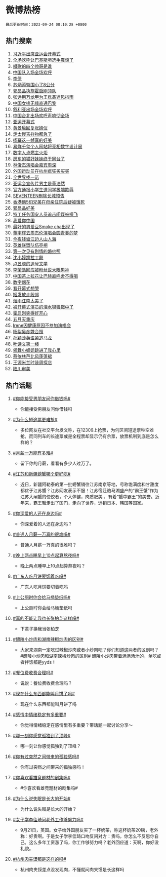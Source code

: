 # 微博热榜

`最后更新时间：2023-09-24 00:10:28 +0800`

## 热门搜索

1. [习近平出席亚运会开幕式](https://m.weibo.cn/search?containerid=100103type%3D1%26t%3D10%26q%3D%23%E4%B9%A0%E8%BF%91%E5%B9%B3%E5%87%BA%E5%B8%AD%E4%BA%9A%E8%BF%90%E4%BC%9A%E5%BC%80%E5%B9%95%E5%BC%8F%23&stream_entry_id=51&isnewpage=1&extparam=seat%3D1%26q%3D%2523%25E4%25B9%25A0%25E8%25BF%2591%25E5%25B9%25B3%25E5%2587%25BA%25E5%25B8%25AD%25E4%25BA%259A%25E8%25BF%2590%25E4%25BC%259A%25E5%25BC%2580%25E5%25B9%2595%25E5%25BC%258F%2523%26cate%3D10103%26pos%3D0%26stream_entry_id%3D51%26dgr%3D0%26c_type%3D51%26filter_type%3Drealtimehot%26display_time%3D1695485427%26pre_seqid%3D169548542742401209665)
1. [全场欢呼让巴基斯坦选手震惊了](https://m.weibo.cn/search?containerid=100103type%3D1%26t%3D10%26q%3D%23%E5%85%A8%E5%9C%BA%E6%AC%A2%E5%91%BC%E8%AE%A9%E5%B7%B4%E5%9F%BA%E6%96%AF%E5%9D%A6%E9%80%89%E6%89%8B%E9%9C%87%E6%83%8A%E4%BA%86%23&stream_entry_id=31&isnewpage=1&extparam=seat%3D1%26q%3D%2523%25E5%2585%25A8%25E5%259C%25BA%25E6%25AC%25A2%25E5%2591%25BC%25E8%25AE%25A9%25E5%25B7%25B4%25E5%259F%25BA%25E6%2596%25AF%25E5%259D%25A6%25E9%2580%2589%25E6%2589%258B%25E9%259C%2587%25E6%2583%258A%25E4%25BA%2586%2523%26dgr%3D0%26flag%3D16%26band_rank%3D1%26c_type%3D31%26filter_type%3Drealtimehot%26cate%3D5001%26realpos%3D1%26pos%3D0%26stream_entry_id%3D31%26lcate%3D5001%26display_time%3D1695485427%26pre_seqid%3D169548542742401209665)
1. [唱歌的四个帅哥是谁](https://m.weibo.cn/search?containerid=100103type%3D1%26t%3D10%26q%3D%23%E5%94%B1%E6%AD%8C%E7%9A%84%E5%9B%9B%E4%B8%AA%E5%B8%85%E5%93%A5%E6%98%AF%E8%B0%81%23&stream_entry_id=31&isnewpage=1&extparam=seat%3D1%26q%3D%2523%25E5%2594%25B1%25E6%25AD%258C%25E7%259A%2584%25E5%259B%259B%25E4%25B8%25AA%25E5%25B8%2585%25E5%2593%25A5%25E6%2598%25AF%25E8%25B0%2581%2523%26dgr%3D0%26flag%3D2%26band_rank%3D2%26c_type%3D31%26filter_type%3Drealtimehot%26cate%3D5001%26realpos%3D2%26pos%3D1%26stream_entry_id%3D31%26lcate%3D5001%26display_time%3D1695485427%26pre_seqid%3D169548542742401209665)
1. [中国队入场全场欢呼](https://m.weibo.cn/search?containerid=100103type%3D1%26t%3D10%26q%3D%23%E4%B8%AD%E5%9B%BD%E9%98%9F%E5%85%A5%E5%9C%BA%E5%85%A8%E5%9C%BA%E6%AC%A2%E5%91%BC%23&stream_entry_id=31&isnewpage=1&extparam=seat%3D1%26q%3D%2523%25E4%25B8%25AD%25E5%259B%25BD%25E9%2598%259F%25E5%2585%25A5%25E5%259C%25BA%25E5%2585%25A8%25E5%259C%25BA%25E6%25AC%25A2%25E5%2591%25BC%2523%26dgr%3D0%26flag%3D0%26band_rank%3D3%26c_type%3D31%26filter_type%3Drealtimehot%26cate%3D5001%26realpos%3D3%26pos%3D2%26stream_entry_id%3D31%26lcate%3D5001%26display_time%3D1695485427%26pre_seqid%3D169548542742401209665)
1. [李倩](https://m.weibo.cn/search?containerid=100103type%3D1%26t%3D10%26q%3D%E6%9D%8E%E5%80%A9&stream_entry_id=31&isnewpage=1&extparam=seat%3D1%26q%3D%25E6%259D%258E%25E5%2580%25A9%26dgr%3D0%26flag%3D2%26band_rank%3D4%26c_type%3D31%26filter_type%3Drealtimehot%26cate%3D5001%26realpos%3D4%26pos%3D3%26stream_entry_id%3D31%26lcate%3D5001%26display_time%3D1695485427%26pre_seqid%3D169548542742401209665)
1. [苏炳添臀围小了8公分](https://m.weibo.cn/search?containerid=100103type%3D1%26t%3D10%26q%3D%23%E8%8B%8F%E7%82%B3%E6%B7%BB%E8%87%80%E5%9B%B4%E5%B0%8F%E4%BA%868%E5%85%AC%E5%88%86%23&stream_entry_id=31&isnewpage=1&extparam=seat%3D1%26q%3D%2523%25E8%258B%258F%25E7%2582%25B3%25E6%25B7%25BB%25E8%2587%2580%25E5%259B%25B4%25E5%25B0%258F%25E4%25BA%25868%25E5%2585%25AC%25E5%2588%2586%2523%26dgr%3D0%26flag%3D1%26band_rank%3D5%26c_type%3D31%26filter_type%3Drealtimehot%26cate%3D5001%26realpos%3D5%26pos%3D4%26stream_entry_id%3D31%26lcate%3D5001%26display_time%3D1695485427%26pre_seqid%3D169548542742401209665)
1. [郭晶晶执旗霍启刚领队](https://m.weibo.cn/search?containerid=100103type%3D1%26t%3D10%26q%3D%23%E9%83%AD%E6%99%B6%E6%99%B6%E6%89%A7%E6%97%97%E9%9C%8D%E5%90%AF%E5%88%9A%E9%A2%86%E9%98%9F%23&stream_entry_id=31&isnewpage=1&extparam=seat%3D1%26q%3D%2523%25E9%2583%25AD%25E6%2599%25B6%25E6%2599%25B6%25E6%2589%25A7%25E6%2597%2597%25E9%259C%258D%25E5%2590%25AF%25E5%2588%259A%25E9%25A2%2586%25E9%2598%259F%2523%26dgr%3D0%26flag%3D0%26band_rank%3D6%26c_type%3D31%26filter_type%3Drealtimehot%26cate%3D5001%26realpos%3D6%26pos%3D5%26stream_entry_id%3D31%26lcate%3D5001%26display_time%3D1695485427%26pre_seqid%3D169548542742401209665)
1. [张远用万龙甲为王栎鑫遮风挡雨](https://m.weibo.cn/search?containerid=100103type%3D1%26t%3D10%26q%3D%23%E5%BC%A0%E8%BF%9C%E7%94%A8%E4%B8%87%E9%BE%99%E7%94%B2%E4%B8%BA%E7%8E%8B%E6%A0%8E%E9%91%AB%E9%81%AE%E9%A3%8E%E6%8C%A1%E9%9B%A8%23&stream_entry_id=31&isnewpage=1&extparam=seat%3D1%26q%3D%2523%25E5%25BC%25A0%25E8%25BF%259C%25E7%2594%25A8%25E4%25B8%2587%25E9%25BE%2599%25E7%2594%25B2%25E4%25B8%25BA%25E7%258E%258B%25E6%25A0%258E%25E9%2591%25AB%25E9%2581%25AE%25E9%25A3%258E%25E6%258C%25A1%25E9%259B%25A8%2523%26dgr%3D0%26adid%3D205041%26band_rank%3D7%26c_type%3D31%26filter_type%3Drealtimehot%26topic_ad%3D1%26cate%3D5001%26pos%3D6%26stream_entry_id%3D31%26lcate%3D5001%26is_ad_pos%3D1%26display_time%3D1695485427%26pre_seqid%3D169548542742401209665)
1. [中国女排无缘直通巴黎](https://m.weibo.cn/search?containerid=100103type%3D1%26t%3D10%26q%3D%23%E4%B8%AD%E5%9B%BD%E5%A5%B3%E6%8E%92%E6%97%A0%E7%BC%98%E7%9B%B4%E9%80%9A%E5%B7%B4%E9%BB%8E%23&stream_entry_id=31&isnewpage=1&extparam=seat%3D1%26q%3D%2523%25E4%25B8%25AD%25E5%259B%25BD%25E5%25A5%25B3%25E6%258E%2592%25E6%2597%25A0%25E7%25BC%2598%25E7%259B%25B4%25E9%2580%259A%25E5%25B7%25B4%25E9%25BB%258E%2523%26dgr%3D0%26flag%3D1%26band_rank%3D7%26c_type%3D31%26filter_type%3Drealtimehot%26cate%3D5001%26realpos%3D7%26pos%3D7%26stream_entry_id%3D31%26lcate%3D5001%26display_time%3D1695485427%26pre_seqid%3D169548542742401209665)
1. [叙利亚出场全场欢呼](https://m.weibo.cn/search?containerid=100103type%3D1%26t%3D10%26q%3D%23%E5%8F%99%E5%88%A9%E4%BA%9A%E5%87%BA%E5%9C%BA%E5%85%A8%E5%9C%BA%E6%AC%A2%E5%91%BC%23&stream_entry_id=31&isnewpage=1&extparam=seat%3D1%26q%3D%2523%25E5%258F%2599%25E5%2588%25A9%25E4%25BA%259A%25E5%2587%25BA%25E5%259C%25BA%25E5%2585%25A8%25E5%259C%25BA%25E6%25AC%25A2%25E5%2591%25BC%2523%26dgr%3D0%26flag%3D16%26band_rank%3D8%26c_type%3D31%26filter_type%3Drealtimehot%26cate%3D5001%26realpos%3D8%26pos%3D8%26stream_entry_id%3D31%26lcate%3D5001%26display_time%3D1695485427%26pre_seqid%3D169548542742401209665)
1. [中国台北出场欢呼声响彻全场](https://m.weibo.cn/search?containerid=100103type%3D1%26t%3D10%26q%3D%23%E4%B8%AD%E5%9B%BD%E5%8F%B0%E5%8C%97%E5%87%BA%E5%9C%BA%E6%AC%A2%E5%91%BC%E5%A3%B0%E5%93%8D%E5%BD%BB%E5%85%A8%E5%9C%BA%23&stream_entry_id=31&isnewpage=1&extparam=seat%3D1%26q%3D%2523%25E4%25B8%25AD%25E5%259B%25BD%25E5%258F%25B0%25E5%258C%2597%25E5%2587%25BA%25E5%259C%25BA%25E6%25AC%25A2%25E5%2591%25BC%25E5%25A3%25B0%25E5%2593%258D%25E5%25BD%25BB%25E5%2585%25A8%25E5%259C%25BA%2523%26dgr%3D0%26flag%3D0%26band_rank%3D9%26c_type%3D31%26filter_type%3Drealtimehot%26cate%3D5001%26realpos%3D9%26pos%3D9%26stream_entry_id%3D31%26lcate%3D5001%26display_time%3D1695485427%26pre_seqid%3D169548542742401209665)
1. [亚运开幕式](https://m.weibo.cn/search?containerid=100103type%3D1%26t%3D10%26q%3D%23%E4%BA%9A%E8%BF%90%E5%BC%80%E5%B9%95%E5%BC%8F%23&stream_entry_id=31&isnewpage=1&extparam=seat%3D1%26q%3D%2523%25E4%25BA%259A%25E8%25BF%2590%25E5%25BC%2580%25E5%25B9%2595%25E5%25BC%258F%2523%26dgr%3D0%26flag%3D16%26band_rank%3D10%26c_type%3D31%26filter_type%3Drealtimehot%26cate%3D5001%26realpos%3D10%26pos%3D10%26stream_entry_id%3D31%26lcate%3D5001%26display_time%3D1695485427%26pre_seqid%3D169548542742401209665)
1. [黄景瑜回复张婧仪](https://m.weibo.cn/search?containerid=100103type%3D1%26t%3D10%26q%3D%23%E9%BB%84%E6%99%AF%E7%91%9C%E5%9B%9E%E5%A4%8D%E5%BC%A0%E5%A9%A7%E4%BB%AA%23&stream_entry_id=31&isnewpage=1&extparam=seat%3D1%26q%3D%2523%25E9%25BB%2584%25E6%2599%25AF%25E7%2591%259C%25E5%259B%259E%25E5%25A4%258D%25E5%25BC%25A0%25E5%25A9%25A7%25E4%25BB%25AA%2523%26dgr%3D0%26flag%3D1%26band_rank%3D11%26c_type%3D31%26filter_type%3Drealtimehot%26cate%3D5001%26realpos%3D11%26pos%3D11%26stream_entry_id%3D31%26lcate%3D5001%26display_time%3D1695485427%26pre_seqid%3D169548542742401209665)
1. [走太慢吉祥物都急了](https://m.weibo.cn/search?containerid=100103type%3D1%26t%3D10%26q%3D%23%E8%B5%B0%E5%A4%AA%E6%85%A2%E5%90%89%E7%A5%A5%E7%89%A9%E9%83%BD%E6%80%A5%E4%BA%86%23&stream_entry_id=31&isnewpage=1&extparam=seat%3D1%26q%3D%2523%25E8%25B5%25B0%25E5%25A4%25AA%25E6%2585%25A2%25E5%2590%2589%25E7%25A5%25A5%25E7%2589%25A9%25E9%2583%25BD%25E6%2580%25A5%25E4%25BA%2586%2523%26dgr%3D0%26flag%3D2%26band_rank%3D12%26c_type%3D31%26filter_type%3Drealtimehot%26cate%3D5001%26realpos%3D12%26pos%3D12%26stream_entry_id%3D31%26lcate%3D5001%26display_time%3D1695485427%26pre_seqid%3D169548542742401209665)
1. [杨幂这一帧真的好美](https://m.weibo.cn/search?containerid=100103type%3D1%26t%3D10%26q%3D%23%E6%9D%A8%E5%B9%82%E8%BF%99%E4%B8%80%E5%B8%A7%E7%9C%9F%E7%9A%84%E5%A5%BD%E7%BE%8E%23&stream_entry_id=31&isnewpage=1&extparam=seat%3D1%26q%3D%2523%25E6%259D%25A8%25E5%25B9%2582%25E8%25BF%2599%25E4%25B8%2580%25E5%25B8%25A7%25E7%259C%259F%25E7%259A%2584%25E5%25A5%25BD%25E7%25BE%258E%2523%26dgr%3D0%26flag%3D1%26band_rank%3D13%26c_type%3D31%26filter_type%3Drealtimehot%26cate%3D5001%26realpos%3D13%26pos%3D13%26stream_entry_id%3D31%26lcate%3D5001%26display_time%3D1695485427%26pre_seqid%3D169548542742401209665)
1. [易烊千玺个人网站将亮相数字设计展](https://m.weibo.cn/search?containerid=100103type%3D1%26t%3D10%26q%3D%23%E6%98%93%E7%83%8A%E5%8D%83%E7%8E%BA%E4%B8%AA%E4%BA%BA%E7%BD%91%E7%AB%99%E5%B0%86%E4%BA%AE%E7%9B%B8%E6%95%B0%E5%AD%97%E8%AE%BE%E8%AE%A1%E5%B1%95%23&stream_entry_id=31&isnewpage=1&extparam=seat%3D1%26q%3D%2523%25E6%2598%2593%25E7%2583%258A%25E5%258D%2583%25E7%258E%25BA%25E4%25B8%25AA%25E4%25BA%25BA%25E7%25BD%2591%25E7%25AB%2599%25E5%25B0%2586%25E4%25BA%25AE%25E7%259B%25B8%25E6%2595%25B0%25E5%25AD%2597%25E8%25AE%25BE%25E8%25AE%25A1%25E5%25B1%2595%2523%26dgr%3D0%26flag%3D1%26band_rank%3D14%26c_type%3D31%26filter_type%3Drealtimehot%26cate%3D5001%26realpos%3D14%26pos%3D14%26stream_entry_id%3D31%26lcate%3D5001%26display_time%3D1695485427%26pre_seqid%3D169548542742401209665)
1. [数字人点燃主火炬](https://m.weibo.cn/search?containerid=100103type%3D1%26t%3D10%26q%3D%23%E6%95%B0%E5%AD%97%E4%BA%BA%E7%82%B9%E7%87%83%E4%B8%BB%E7%81%AB%E7%82%AC%23&stream_entry_id=31&isnewpage=1&extparam=seat%3D1%26q%3D%2523%25E6%2595%25B0%25E5%25AD%2597%25E4%25BA%25BA%25E7%2582%25B9%25E7%2587%2583%25E4%25B8%25BB%25E7%2581%25AB%25E7%2582%25AC%2523%26dgr%3D0%26flag%3D0%26band_rank%3D15%26c_type%3D31%26filter_type%3Drealtimehot%26cate%3D5001%26realpos%3D15%26pos%3D15%26stream_entry_id%3D31%26lcate%3D5001%26display_time%3D1695485427%26pre_seqid%3D169548542742401209665)
1. [房东的猫好妹妹终于同台了](https://m.weibo.cn/search?containerid=100103type%3D1%26t%3D10%26q%3D%23%E6%88%BF%E4%B8%9C%E7%9A%84%E7%8C%AB%E5%A5%BD%E5%A6%B9%E5%A6%B9%E7%BB%88%E4%BA%8E%E5%90%8C%E5%8F%B0%E4%BA%86%23&stream_entry_id=31&isnewpage=1&extparam=seat%3D1%26q%3D%2523%25E6%2588%25BF%25E4%25B8%259C%25E7%259A%2584%25E7%258C%25AB%25E5%25A5%25BD%25E5%25A6%25B9%25E5%25A6%25B9%25E7%25BB%2588%25E4%25BA%258E%25E5%2590%258C%25E5%258F%25B0%25E4%25BA%2586%2523%26dgr%3D0%26flag%3D1%26band_rank%3D16%26c_type%3D31%26filter_type%3Drealtimehot%26cate%3D5001%26realpos%3D16%26pos%3D16%26stream_entry_id%3D31%26lcate%3D5001%26display_time%3D1695485427%26pre_seqid%3D169548542742401209665)
1. [林俊杰演唱会嘉宾周深](https://m.weibo.cn/search?containerid=100103type%3D1%26t%3D10%26q%3D%23%E6%9E%97%E4%BF%8A%E6%9D%B0%E6%BC%94%E5%94%B1%E4%BC%9A%E5%98%89%E5%AE%BE%E5%91%A8%E6%B7%B1%23&stream_entry_id=31&isnewpage=1&extparam=seat%3D1%26q%3D%2523%25E6%259E%2597%25E4%25BF%258A%25E6%259D%25B0%25E6%25BC%2594%25E5%2594%25B1%25E4%25BC%259A%25E5%2598%2589%25E5%25AE%25BE%25E5%2591%25A8%25E6%25B7%25B1%2523%26dgr%3D0%26flag%3D0%26band_rank%3D17%26c_type%3D31%26filter_type%3Drealtimehot%26cate%3D5001%26realpos%3D17%26pos%3D17%26stream_entry_id%3D31%26lcate%3D5001%26display_time%3D1695485427%26pre_seqid%3D169548542742401209665)
1. [外国运动员在杭州疯狂买买买](https://m.weibo.cn/search?containerid=100103type%3D1%26t%3D10%26q%3D%23%E5%A4%96%E5%9B%BD%E8%BF%90%E5%8A%A8%E5%91%98%E5%9C%A8%E6%9D%AD%E5%B7%9E%E7%96%AF%E7%8B%82%E4%B9%B0%E4%B9%B0%E4%B9%B0%23&stream_entry_id=31&isnewpage=1&extparam=seat%3D1%26q%3D%2523%25E5%25A4%2596%25E5%259B%25BD%25E8%25BF%2590%25E5%258A%25A8%25E5%2591%2598%25E5%259C%25A8%25E6%259D%25AD%25E5%25B7%259E%25E7%2596%25AF%25E7%258B%2582%25E4%25B9%25B0%25E4%25B9%25B0%25E4%25B9%25B0%2523%26dgr%3D0%26flag%3D1%26band_rank%3D18%26c_type%3D31%26filter_type%3Drealtimehot%26cate%3D5001%26realpos%3D18%26pos%3D18%26stream_entry_id%3D31%26lcate%3D5001%26display_time%3D1695485427%26pre_seqid%3D169548542742401209665)
1. [全世界找一诺](https://m.weibo.cn/search?containerid=100103type%3D1%26t%3D10%26q%3D%23%E5%85%A8%E4%B8%96%E7%95%8C%E6%89%BE%E4%B8%80%E8%AF%BA%23&stream_entry_id=31&isnewpage=1&extparam=seat%3D1%26q%3D%2523%25E5%2585%25A8%25E4%25B8%2596%25E7%2595%258C%25E6%2589%25BE%25E4%25B8%2580%25E8%25AF%25BA%2523%26dgr%3D0%26flag%3D0%26band_rank%3D19%26c_type%3D31%26filter_type%3Drealtimehot%26cate%3D5001%26realpos%3D19%26pos%3D19%26stream_entry_id%3D31%26lcate%3D5001%26display_time%3D1695485427%26pre_seqid%3D169548542742401209665)
1. [亚运会宣传片男主是董浩然](https://m.weibo.cn/search?containerid=100103type%3D1%26t%3D10%26q%3D%E4%BA%9A%E8%BF%90%E4%BC%9A%E5%AE%A3%E4%BC%A0%E7%89%87%E7%94%B7%E4%B8%BB%E6%98%AF%E8%91%A3%E6%B5%A9%E7%84%B6&stream_entry_id=31&isnewpage=1&extparam=seat%3D1%26q%3D%25E4%25BA%259A%25E8%25BF%2590%25E4%25BC%259A%25E5%25AE%25A3%25E4%25BC%25A0%25E7%2589%2587%25E7%2594%25B7%25E4%25B8%25BB%25E6%2598%25AF%25E8%2591%25A3%25E6%25B5%25A9%25E7%2584%25B6%26dgr%3D0%26flag%3D0%26band_rank%3D20%26c_type%3D31%26filter_type%3Drealtimehot%26cate%3D5001%26realpos%3D20%26pos%3D20%26stream_entry_id%3D31%26lcate%3D5001%26display_time%3D1695485427%26pre_seqid%3D169548542742401209665)
1. [官方通报小学生遭同学极端欺辱](https://m.weibo.cn/search?containerid=100103type%3D1%26t%3D10%26q%3D%23%E5%AE%98%E6%96%B9%E9%80%9A%E6%8A%A5%E5%B0%8F%E5%AD%A6%E7%94%9F%E9%81%AD%E5%90%8C%E5%AD%A6%E6%9E%81%E7%AB%AF%E6%AC%BA%E8%BE%B1%23&stream_entry_id=31&isnewpage=1&extparam=seat%3D1%26q%3D%2523%25E5%25AE%2598%25E6%2596%25B9%25E9%2580%259A%25E6%258A%25A5%25E5%25B0%258F%25E5%25AD%25A6%25E7%2594%259F%25E9%2581%25AD%25E5%2590%258C%25E5%25AD%25A6%25E6%259E%2581%25E7%25AB%25AF%25E6%25AC%25BA%25E8%25BE%25B1%2523%26dgr%3D0%26flag%3D1%26band_rank%3D21%26c_type%3D31%26filter_type%3Drealtimehot%26cate%3D5001%26realpos%3D21%26pos%3D21%26stream_entry_id%3D31%26lcate%3D5001%26display_time%3D1695485427%26pre_seqid%3D169548542742401209665)
1. [SEVENTEEN删除长城预告](https://m.weibo.cn/search?containerid=100103type%3D1%26t%3D10%26q%3D%23SEVENTEEN%E5%88%A0%E9%99%A4%E9%95%BF%E5%9F%8E%E9%A2%84%E5%91%8A%23&stream_entry_id=31&isnewpage=1&extparam=seat%3D1%26q%3D%2523SEVENTEEN%25E5%2588%25A0%25E9%2599%25A4%25E9%2595%25BF%25E5%259F%258E%25E9%25A2%2584%25E5%2591%258A%2523%26dgr%3D0%26flag%3D1%26band_rank%3D22%26c_type%3D31%26filter_type%3Drealtimehot%26cate%3D5001%26realpos%3D22%26pos%3D22%26stream_entry_id%3D31%26lcate%3D5001%26display_time%3D1695485427%26pre_seqid%3D169548542742401209665)
1. [香港俩5旬兄弟在母亲住院后疑被饿死](https://m.weibo.cn/search?containerid=100103type%3D1%26t%3D10%26q%3D%23%E9%A6%99%E6%B8%AF%E4%BF%A95%E6%97%AC%E5%85%84%E5%BC%9F%E5%9C%A8%E6%AF%8D%E4%BA%B2%E4%BD%8F%E9%99%A2%E5%90%8E%E7%96%91%E8%A2%AB%E9%A5%BF%E6%AD%BB%23&stream_entry_id=31&isnewpage=1&extparam=seat%3D1%26q%3D%2523%25E9%25A6%2599%25E6%25B8%25AF%25E4%25BF%25A95%25E6%2597%25AC%25E5%2585%2584%25E5%25BC%259F%25E5%259C%25A8%25E6%25AF%258D%25E4%25BA%25B2%25E4%25BD%258F%25E9%2599%25A2%25E5%2590%258E%25E7%2596%2591%25E8%25A2%25AB%25E9%25A5%25BF%25E6%25AD%25BB%2523%26dgr%3D0%26flag%3D1%26band_rank%3D23%26c_type%3D31%26filter_type%3Drealtimehot%26cate%3D5001%26realpos%3D23%26pos%3D23%26stream_entry_id%3D31%26lcate%3D5001%26display_time%3D1695485427%26pre_seqid%3D169548542742401209665)
1. [郭晶晶好美](https://m.weibo.cn/search?containerid=100103type%3D1%26t%3D10%26q%3D%23%E9%83%AD%E6%99%B6%E6%99%B6%E5%A5%BD%E7%BE%8E%23&stream_entry_id=31&isnewpage=1&extparam=seat%3D1%26q%3D%2523%25E9%2583%25AD%25E6%2599%25B6%25E6%2599%25B6%25E5%25A5%25BD%25E7%25BE%258E%2523%26dgr%3D0%26flag%3D0%26band_rank%3D24%26c_type%3D31%26filter_type%3Drealtimehot%26cate%3D5001%26realpos%3D24%26pos%3D24%26stream_entry_id%3D31%26lcate%3D5001%26display_time%3D1695485427%26pre_seqid%3D169548542742401209665)
1. [特工任务国安人员追击间谍被撞飞](https://m.weibo.cn/search?containerid=100103type%3D1%26t%3D10%26q%3D%23%E7%89%B9%E5%B7%A5%E4%BB%BB%E5%8A%A1%E5%9B%BD%E5%AE%89%E4%BA%BA%E5%91%98%E8%BF%BD%E5%87%BB%E9%97%B4%E8%B0%8D%E8%A2%AB%E6%92%9E%E9%A3%9E%23&stream_entry_id=31&isnewpage=1&extparam=seat%3D1%26q%3D%2523%25E7%2589%25B9%25E5%25B7%25A5%25E4%25BB%25BB%25E5%258A%25A1%25E5%259B%25BD%25E5%25AE%2589%25E4%25BA%25BA%25E5%2591%2598%25E8%25BF%25BD%25E5%2587%25BB%25E9%2597%25B4%25E8%25B0%258D%25E8%25A2%25AB%25E6%2592%259E%25E9%25A3%259E%2523%26dgr%3D0%26flag%3D1%26band_rank%3D25%26c_type%3D31%26filter_type%3Drealtimehot%26cate%3D5001%26realpos%3D25%26pos%3D25%26stream_entry_id%3D31%26lcate%3D5001%26display_time%3D1695485427%26pre_seqid%3D169548542742401209665)
1. [我爱你中国](https://m.weibo.cn/search?containerid=100103type%3D1%26t%3D10%26q%3D%E6%88%91%E7%88%B1%E4%BD%A0%E4%B8%AD%E5%9B%BD&stream_entry_id=31&isnewpage=1&extparam=seat%3D1%26q%3D%25E6%2588%2591%25E7%2588%25B1%25E4%25BD%25A0%25E4%25B8%25AD%25E5%259B%25BD%26dgr%3D0%26flag%3D0%26band_rank%3D26%26c_type%3D31%26filter_type%3Drealtimehot%26cate%3D5001%26realpos%3D26%26pos%3D26%26stream_entry_id%3D31%26lcate%3D5001%26display_time%3D1695485427%26pre_seqid%3D169548542742401209665)
1. [最好的男爱豆Smoke cha出现了](https://m.weibo.cn/search?containerid=100103type%3D1%26t%3D10%26q%3D%E6%9C%80%E5%A5%BD%E7%9A%84%E7%94%B7%E7%88%B1%E8%B1%86Smoke+cha%E5%87%BA%E7%8E%B0%E4%BA%86&stream_entry_id=31&isnewpage=1&extparam=seat%3D1%26q%3D%25E6%259C%2580%25E5%25A5%25BD%25E7%259A%2584%25E7%2594%25B7%25E7%2588%25B1%25E8%25B1%2586Smoke%2520cha%25E5%2587%25BA%25E7%258E%25B0%25E4%25BA%2586%26dgr%3D0%26flag%3D1%26band_rank%3D27%26c_type%3D31%26filter_type%3Drealtimehot%26cate%3D5001%26realpos%3D27%26pos%3D27%26stream_entry_id%3D31%26lcate%3D5001%26display_time%3D1695485427%26pre_seqid%3D169548542742401209665)
1. [董宇辉去周杰伦演唱会圆青春的梦](https://m.weibo.cn/search?containerid=100103type%3D1%26t%3D10%26q%3D%23%E8%91%A3%E5%AE%87%E8%BE%89%E5%8E%BB%E5%91%A8%E6%9D%B0%E4%BC%A6%E6%BC%94%E5%94%B1%E4%BC%9A%E5%9C%86%E9%9D%92%E6%98%A5%E7%9A%84%E6%A2%A6%23&stream_entry_id=31&isnewpage=1&extparam=seat%3D1%26q%3D%2523%25E8%2591%25A3%25E5%25AE%2587%25E8%25BE%2589%25E5%258E%25BB%25E5%2591%25A8%25E6%259D%25B0%25E4%25BC%25A6%25E6%25BC%2594%25E5%2594%25B1%25E4%25BC%259A%25E5%259C%2586%25E9%259D%2592%25E6%2598%25A5%25E7%259A%2584%25E6%25A2%25A6%2523%26dgr%3D0%26flag%3D1%26band_rank%3D28%26c_type%3D31%26filter_type%3Drealtimehot%26cate%3D5001%26realpos%3D28%26pos%3D28%26stream_entry_id%3D31%26lcate%3D5001%26display_time%3D1695485427%26pre_seqid%3D169548542742401209665)
1. [今夜钱塘江边人山人海](https://m.weibo.cn/search?containerid=100103type%3D1%26t%3D10%26q%3D%23%E4%BB%8A%E5%A4%9C%E9%92%B1%E5%A1%98%E6%B1%9F%E8%BE%B9%E4%BA%BA%E5%B1%B1%E4%BA%BA%E6%B5%B7%23&stream_entry_id=31&isnewpage=1&extparam=seat%3D1%26q%3D%2523%25E4%25BB%258A%25E5%25A4%259C%25E9%2592%25B1%25E5%25A1%2598%25E6%25B1%259F%25E8%25BE%25B9%25E4%25BA%25BA%25E5%25B1%25B1%25E4%25BA%25BA%25E6%25B5%25B7%2523%26dgr%3D0%26flag%3D0%26band_rank%3D29%26c_type%3D31%26filter_type%3Drealtimehot%26cate%3D5001%26realpos%3D29%26pos%3D29%26stream_entry_id%3D31%26lcate%3D5001%26display_time%3D1695485427%26pre_seqid%3D169548542742401209665)
1. [英雄联盟队伍亮相](https://m.weibo.cn/search?containerid=100103type%3D1%26t%3D10%26q%3D%23%E8%8B%B1%E9%9B%84%E8%81%94%E7%9B%9F%E9%98%9F%E4%BC%8D%E4%BA%AE%E7%9B%B8%23&stream_entry_id=31&isnewpage=1&extparam=seat%3D1%26q%3D%2523%25E8%258B%25B1%25E9%259B%2584%25E8%2581%2594%25E7%259B%259F%25E9%2598%259F%25E4%25BC%258D%25E4%25BA%25AE%25E7%259B%25B8%2523%26dgr%3D0%26flag%3D0%26band_rank%3D30%26c_type%3D31%26filter_type%3Drealtimehot%26cate%3D5001%26realpos%3D30%26pos%3D30%26stream_entry_id%3D31%26lcate%3D5001%26display_time%3D1695485427%26pre_seqid%3D169548542742401209665)
1. [第一次见有剧情的婚纱照](https://m.weibo.cn/search?containerid=100103type%3D1%26t%3D10%26q%3D%E7%AC%AC%E4%B8%80%E6%AC%A1%E8%A7%81%E6%9C%89%E5%89%A7%E6%83%85%E7%9A%84%E5%A9%9A%E7%BA%B1%E7%85%A7&stream_entry_id=31&isnewpage=1&extparam=seat%3D1%26q%3D%25E7%25AC%25AC%25E4%25B8%2580%25E6%25AC%25A1%25E8%25A7%2581%25E6%259C%2589%25E5%2589%25A7%25E6%2583%2585%25E7%259A%2584%25E5%25A9%259A%25E7%25BA%25B1%25E7%2585%25A7%26dgr%3D0%26flag%3D1%26band_rank%3D31%26c_type%3D31%26filter_type%3Drealtimehot%26cate%3D5001%26realpos%3D31%26pos%3D31%26stream_entry_id%3D31%26lcate%3D5001%26display_time%3D1695485427%26pre_seqid%3D169548542742401209665)
1. [沈小婷跳拉丁舞](https://m.weibo.cn/search?containerid=100103type%3D1%26t%3D10%26q%3D%E6%B2%88%E5%B0%8F%E5%A9%B7%E8%B7%B3%E6%8B%89%E4%B8%81%E8%88%9E&stream_entry_id=31&isnewpage=1&extparam=seat%3D1%26q%3D%25E6%25B2%2588%25E5%25B0%258F%25E5%25A9%25B7%25E8%25B7%25B3%25E6%258B%2589%25E4%25B8%2581%25E8%2588%259E%26dgr%3D0%26flag%3D1%26band_rank%3D32%26c_type%3D31%26filter_type%3Drealtimehot%26cate%3D5001%26realpos%3D32%26pos%3D32%26stream_entry_id%3D31%26lcate%3D5001%26display_time%3D1695485427%26pre_seqid%3D169548542742401209665)
1. [卢昱晓的逗号文学](https://m.weibo.cn/search?containerid=100103type%3D1%26t%3D10%26q%3D%23%E5%8D%A2%E6%98%B1%E6%99%93%E7%9A%84%E9%80%97%E5%8F%B7%E6%96%87%E5%AD%A6%23&stream_entry_id=31&isnewpage=1&extparam=seat%3D1%26q%3D%2523%25E5%258D%25A2%25E6%2598%25B1%25E6%2599%2593%25E7%259A%2584%25E9%2580%2597%25E5%258F%25B7%25E6%2596%2587%25E5%25AD%25A6%2523%26dgr%3D0%26flag%3D1%26band_rank%3D33%26c_type%3D31%26filter_type%3Drealtimehot%26cate%3D5001%26realpos%3D33%26pos%3D33%26stream_entry_id%3D31%26lcate%3D5001%26display_time%3D1695485427%26pre_seqid%3D169548542742401209665)
1. [李荣浩回应被粉丝说大眼男神](https://m.weibo.cn/search?containerid=100103type%3D1%26t%3D10%26q%3D%23%E6%9D%8E%E8%8D%A3%E6%B5%A9%E5%9B%9E%E5%BA%94%E8%A2%AB%E7%B2%89%E4%B8%9D%E8%AF%B4%E5%A4%A7%E7%9C%BC%E7%94%B7%E7%A5%9E%23&stream_entry_id=31&isnewpage=1&extparam=seat%3D1%26q%3D%2523%25E6%259D%258E%25E8%258D%25A3%25E6%25B5%25A9%25E5%259B%259E%25E5%25BA%2594%25E8%25A2%25AB%25E7%25B2%2589%25E4%25B8%259D%25E8%25AF%25B4%25E5%25A4%25A7%25E7%259C%25BC%25E7%2594%25B7%25E7%25A5%259E%2523%26dgr%3D0%26flag%3D1%26band_rank%3D34%26c_type%3D31%26filter_type%3Drealtimehot%26cate%3D5001%26realpos%3D34%26pos%3D34%26stream_entry_id%3D31%26lcate%3D5001%26display_time%3D1695485427%26pre_seqid%3D169548542742401209665)
1. [中国茶上拉花让巴赫直呼舍不得喝](https://m.weibo.cn/search?containerid=100103type%3D1%26t%3D10%26q%3D%23%E4%B8%AD%E5%9B%BD%E8%8C%B6%E4%B8%8A%E6%8B%89%E8%8A%B1%E8%AE%A9%E5%B7%B4%E8%B5%AB%E7%9B%B4%E5%91%BC%E8%88%8D%E4%B8%8D%E5%BE%97%E5%96%9D%23&stream_entry_id=31&isnewpage=1&extparam=seat%3D1%26q%3D%2523%25E4%25B8%25AD%25E5%259B%25BD%25E8%258C%25B6%25E4%25B8%258A%25E6%258B%2589%25E8%258A%25B1%25E8%25AE%25A9%25E5%25B7%25B4%25E8%25B5%25AB%25E7%259B%25B4%25E5%2591%25BC%25E8%2588%258D%25E4%25B8%258D%25E5%25BE%2597%25E5%2596%259D%2523%26dgr%3D0%26flag%3D1%26band_rank%3D35%26c_type%3D31%26filter_type%3Drealtimehot%26cate%3D5001%26realpos%3D35%26pos%3D35%26stream_entry_id%3D31%26lcate%3D5001%26display_time%3D1695485427%26pre_seqid%3D169548542742401209665)
1. [数字烟花](https://m.weibo.cn/search?containerid=100103type%3D1%26t%3D10%26q%3D%E6%95%B0%E5%AD%97%E7%83%9F%E8%8A%B1&stream_entry_id=31&isnewpage=1&extparam=seat%3D1%26q%3D%25E6%2595%25B0%25E5%25AD%2597%25E7%2583%259F%25E8%258A%25B1%26dgr%3D0%26flag%3D1%26band_rank%3D36%26c_type%3D31%26filter_type%3Drealtimehot%26cate%3D5001%26realpos%3D36%26pos%3D36%26stream_entry_id%3D31%26lcate%3D5001%26display_time%3D1695485427%26pre_seqid%3D169548542742401209665)
1. [看开幕式想哭](https://m.weibo.cn/search?containerid=100103type%3D1%26t%3D10%26q%3D%23%E7%9C%8B%E5%BC%80%E5%B9%95%E5%BC%8F%E6%83%B3%E5%93%AD%23&stream_entry_id=31&isnewpage=1&extparam=seat%3D1%26q%3D%2523%25E7%259C%258B%25E5%25BC%2580%25E5%25B9%2595%25E5%25BC%258F%25E6%2583%25B3%25E5%2593%25AD%2523%26dgr%3D0%26flag%3D0%26band_rank%3D37%26c_type%3D31%26filter_type%3Drealtimehot%26cate%3D5001%26realpos%3D37%26pos%3D37%26stream_entry_id%3D31%26lcate%3D5001%26display_time%3D1695485427%26pre_seqid%3D169548542742401209665)
1. [姬发放走殷郊](https://m.weibo.cn/search?containerid=100103type%3D1%26t%3D10%26q%3D%E5%A7%AC%E5%8F%91%E6%94%BE%E8%B5%B0%E6%AE%B7%E9%83%8A&stream_entry_id=31&isnewpage=1&extparam=seat%3D1%26q%3D%25E5%25A7%25AC%25E5%258F%2591%25E6%2594%25BE%25E8%25B5%25B0%25E6%25AE%25B7%25E9%2583%258A%26dgr%3D0%26flag%3D1%26band_rank%3D38%26c_type%3D31%26filter_type%3Drealtimehot%26cate%3D5001%26realpos%3D38%26pos%3D38%26stream_entry_id%3D31%26lcate%3D5001%26display_time%3D1695485427%26pre_seqid%3D169548542742401209665)
1. [烟雨江南太美了](https://m.weibo.cn/search?containerid=100103type%3D1%26t%3D10%26q%3D%E7%83%9F%E9%9B%A8%E6%B1%9F%E5%8D%97%E5%A4%AA%E7%BE%8E%E4%BA%86&stream_entry_id=31&isnewpage=1&extparam=seat%3D1%26q%3D%25E7%2583%259F%25E9%259B%25A8%25E6%25B1%259F%25E5%258D%2597%25E5%25A4%25AA%25E7%25BE%258E%25E4%25BA%2586%26dgr%3D0%26flag%3D1%26band_rank%3D39%26c_type%3D31%26filter_type%3Drealtimehot%26cate%3D5001%26realpos%3D39%26pos%3D39%26stream_entry_id%3D31%26lcate%3D5001%26display_time%3D1695485427%26pre_seqid%3D169548542742401209665)
1. [被开幕式演员的泪水狠狠戳中了](https://m.weibo.cn/search?containerid=100103type%3D1%26t%3D10%26q%3D%23%E8%A2%AB%E5%BC%80%E5%B9%95%E5%BC%8F%E6%BC%94%E5%91%98%E7%9A%84%E6%B3%AA%E6%B0%B4%E7%8B%A0%E7%8B%A0%E6%88%B3%E4%B8%AD%E4%BA%86%23&stream_entry_id=31&isnewpage=1&extparam=seat%3D1%26q%3D%2523%25E8%25A2%25AB%25E5%25BC%2580%25E5%25B9%2595%25E5%25BC%258F%25E6%25BC%2594%25E5%2591%2598%25E7%259A%2584%25E6%25B3%25AA%25E6%25B0%25B4%25E7%258B%25A0%25E7%258B%25A0%25E6%2588%25B3%25E4%25B8%25AD%25E4%25BA%2586%2523%26dgr%3D0%26flag%3D32768%26band_rank%3D40%26c_type%3D31%26filter_type%3Drealtimehot%26cate%3D5001%26realpos%3D40%26pos%3D40%26stream_entry_id%3D31%26lcate%3D5001%26display_time%3D1695485427%26pre_seqid%3D169548542742401209665)
1. [霍启刚笑得好开心](https://m.weibo.cn/search?containerid=100103type%3D1%26t%3D10%26q%3D%23%E9%9C%8D%E5%90%AF%E5%88%9A%E7%AC%91%E5%BE%97%E5%A5%BD%E5%BC%80%E5%BF%83%23&stream_entry_id=31&isnewpage=1&extparam=seat%3D1%26q%3D%2523%25E9%259C%258D%25E5%2590%25AF%25E5%2588%259A%25E7%25AC%2591%25E5%25BE%2597%25E5%25A5%25BD%25E5%25BC%2580%25E5%25BF%2583%2523%26dgr%3D0%26flag%3D0%26band_rank%3D41%26c_type%3D31%26filter_type%3Drealtimehot%26cate%3D5001%26realpos%3D41%26pos%3D41%26stream_entry_id%3D31%26lcate%3D5001%26display_time%3D1695485427%26pre_seqid%3D169548542742401209665)
1. [五月天重庆](https://m.weibo.cn/search?containerid=100103type%3D1%26t%3D10%26q%3D%E4%BA%94%E6%9C%88%E5%A4%A9%E9%87%8D%E5%BA%86&stream_entry_id=31&isnewpage=1&extparam=seat%3D1%26q%3D%25E4%25BA%2594%25E6%259C%2588%25E5%25A4%25A9%25E9%2587%258D%25E5%25BA%2586%26dgr%3D0%26flag%3D1%26band_rank%3D42%26c_type%3D31%26filter_type%3Drealtimehot%26cate%3D5001%26realpos%3D42%26pos%3D42%26stream_entry_id%3D31%26lcate%3D5001%26display_time%3D1695485427%26pre_seqid%3D169548542742401209665)
1. [Irene因健康原因不参加演唱会](https://m.weibo.cn/search?containerid=100103type%3D1%26t%3D10%26q%3D%23Irene%E5%9B%A0%E5%81%A5%E5%BA%B7%E5%8E%9F%E5%9B%A0%E4%B8%8D%E5%8F%82%E5%8A%A0%E6%BC%94%E5%94%B1%E4%BC%9A%23&stream_entry_id=31&isnewpage=1&extparam=seat%3D1%26q%3D%2523Irene%25E5%259B%25A0%25E5%2581%25A5%25E5%25BA%25B7%25E5%258E%259F%25E5%259B%25A0%25E4%25B8%258D%25E5%258F%2582%25E5%258A%25A0%25E6%25BC%2594%25E5%2594%25B1%25E4%25BC%259A%2523%26dgr%3D0%26flag%3D0%26band_rank%3D43%26c_type%3D31%26filter_type%3Drealtimehot%26cate%3D5001%26realpos%3D43%26pos%3D43%26stream_entry_id%3D31%26lcate%3D5001%26display_time%3D1695485427%26pre_seqid%3D169548542742401209665)
1. [杨紫吴彦姝合照](https://m.weibo.cn/search?containerid=100103type%3D1%26t%3D10%26q%3D%23%E6%9D%A8%E7%B4%AB%E5%90%B4%E5%BD%A6%E5%A7%9D%E5%90%88%E7%85%A7%23&stream_entry_id=31&isnewpage=1&extparam=seat%3D1%26q%3D%2523%25E6%259D%25A8%25E7%25B4%25AB%25E5%2590%25B4%25E5%25BD%25A6%25E5%25A7%259D%25E5%2590%2588%25E7%2585%25A7%2523%26dgr%3D0%26flag%3D0%26band_rank%3D44%26c_type%3D31%26filter_type%3Drealtimehot%26cate%3D5001%26realpos%3D44%26pos%3D44%26stream_entry_id%3D31%26lcate%3D5001%26display_time%3D1695485427%26pre_seqid%3D169548542742401209665)
1. [孙颖莎英语紧追马龙](https://m.weibo.cn/search?containerid=100103type%3D1%26t%3D10%26q%3D%23%E5%AD%99%E9%A2%96%E8%8E%8E%E8%8B%B1%E8%AF%AD%E7%B4%A7%E8%BF%BD%E9%A9%AC%E9%BE%99%23&stream_entry_id=31&isnewpage=1&extparam=seat%3D1%26q%3D%2523%25E5%25AD%2599%25E9%25A2%2596%25E8%258E%258E%25E8%258B%25B1%25E8%25AF%25AD%25E7%25B4%25A7%25E8%25BF%25BD%25E9%25A9%25AC%25E9%25BE%2599%2523%26dgr%3D0%26flag%3D0%26band_rank%3D45%26c_type%3D31%26filter_type%3Drealtimehot%26cate%3D5001%26realpos%3D45%26pos%3D45%26stream_entry_id%3D31%26lcate%3D5001%26display_time%3D1695485427%26pre_seqid%3D169548542742401209665)
1. [叶诗文第一棒](https://m.weibo.cn/search?containerid=100103type%3D1%26t%3D10%26q%3D%E5%8F%B6%E8%AF%97%E6%96%87%E7%AC%AC%E4%B8%80%E6%A3%92&stream_entry_id=31&isnewpage=1&extparam=seat%3D1%26q%3D%25E5%258F%25B6%25E8%25AF%2597%25E6%2596%2587%25E7%25AC%25AC%25E4%25B8%2580%25E6%25A3%2592%26dgr%3D0%26flag%3D0%26band_rank%3D46%26c_type%3D31%26filter_type%3Drealtimehot%26cate%3D5001%26realpos%3D46%26pos%3D46%26stream_entry_id%3D31%26lcate%3D5001%26display_time%3D1695485427%26pre_seqid%3D169548542742401209665)
1. [领舞小姐姐跳进了我心里](https://m.weibo.cn/search?containerid=100103type%3D1%26t%3D10%26q%3D%23%E9%A2%86%E8%88%9E%E5%B0%8F%E5%A7%90%E5%A7%90%E8%B7%B3%E8%BF%9B%E4%BA%86%E6%88%91%E5%BF%83%E9%87%8C%23&stream_entry_id=31&isnewpage=1&extparam=seat%3D1%26q%3D%2523%25E9%25A2%2586%25E8%2588%259E%25E5%25B0%258F%25E5%25A7%2590%25E5%25A7%2590%25E8%25B7%25B3%25E8%25BF%259B%25E4%25BA%2586%25E6%2588%2591%25E5%25BF%2583%25E9%2587%258C%2523%26dgr%3D0%26flag%3D1%26band_rank%3D47%26c_type%3D31%26filter_type%3Drealtimehot%26cate%3D5001%26realpos%3D47%26pos%3D47%26stream_entry_id%3D31%26lcate%3D5001%26display_time%3D1695485427%26pre_seqid%3D169548542742401209665)
1. [蔡依林芭比风蓬蓬裙](https://m.weibo.cn/search?containerid=100103type%3D1%26t%3D10%26q%3D%23%E8%94%A1%E4%BE%9D%E6%9E%97%E8%8A%AD%E6%AF%94%E9%A3%8E%E8%93%AC%E8%93%AC%E8%A3%99%23&stream_entry_id=31&isnewpage=1&extparam=seat%3D1%26q%3D%2523%25E8%2594%25A1%25E4%25BE%259D%25E6%259E%2597%25E8%258A%25AD%25E6%25AF%2594%25E9%25A3%258E%25E8%2593%25AC%25E8%2593%25AC%25E8%25A3%2599%2523%26dgr%3D0%26flag%3D0%26band_rank%3D48%26c_type%3D31%26filter_type%3Drealtimehot%26cate%3D5001%26realpos%3D48%26pos%3D48%26stream_entry_id%3D31%26lcate%3D5001%26display_time%3D1695485427%26pre_seqid%3D169548542742401209665)
1. [王源米兰时装周探店](https://m.weibo.cn/search?containerid=100103type%3D1%26t%3D10%26q%3D%23%E7%8E%8B%E6%BA%90%E7%B1%B3%E5%85%B0%E6%97%B6%E8%A3%85%E5%91%A8%E6%8E%A2%E5%BA%97%23&stream_entry_id=31&isnewpage=1&extparam=seat%3D1%26q%3D%2523%25E7%258E%258B%25E6%25BA%2590%25E7%25B1%25B3%25E5%2585%25B0%25E6%2597%25B6%25E8%25A3%2585%25E5%2591%25A8%25E6%258E%25A2%25E5%25BA%2597%2523%26dgr%3D0%26flag%3D1%26band_rank%3D49%26c_type%3D31%26filter_type%3Drealtimehot%26cate%3D5001%26realpos%3D49%26pos%3D49%26stream_entry_id%3D31%26lcate%3D5001%26display_time%3D1695485427%26pre_seqid%3D169548542742401209665)
1. [陆川审美](https://m.weibo.cn/search?containerid=100103type%3D1%26t%3D10%26q%3D%E9%99%86%E5%B7%9D%E5%AE%A1%E7%BE%8E&stream_entry_id=31&isnewpage=1&extparam=seat%3D1%26q%3D%25E9%2599%2586%25E5%25B7%259D%25E5%25AE%25A1%25E7%25BE%258E%26dgr%3D0%26flag%3D0%26band_rank%3D50%26c_type%3D31%26filter_type%3Drealtimehot%26cate%3D5001%26realpos%3D50%26pos%3D50%26stream_entry_id%3D31%26lcate%3D5001%26display_time%3D1695485427%26pre_seqid%3D169548542742401209665)

## 热门话题

1. [#你能接受男朋友问你借钱吗#](https://m.weibo.cn/search?containerid=231522type%3D1%26t%3D10%26q%3D%23%E4%BD%A0%E8%83%BD%E6%8E%A5%E5%8F%97%E7%94%B7%E6%9C%8B%E5%8F%8B%E9%97%AE%E4%BD%A0%E5%80%9F%E9%92%B1%E5%90%97%23&stream_entry_id=128&isnewpage=1&extparam=seat%3D1%26dgr%3D0%26unitid%3D1695457035572%26pos%3D1-0-0%26c_type%3D128%26lcate%3D5004%26cate%3D5004%26display_time%3D1695485428%26pre_seqid%3D169548542832202265684)
    - 你能接受男朋友问你借钱吗

1. [#为什么短途票更难抢#](https://m.weibo.cn/search?containerid=231522type%3D1%26t%3D10%26q%3D%23%E4%B8%BA%E4%BB%80%E4%B9%88%E7%9F%AD%E9%80%94%E7%A5%A8%E6%9B%B4%E9%9A%BE%E6%8A%A2%23&stream_entry_id=128&isnewpage=1&extparam=seat%3D1%26dgr%3D0%26unitid%3D1695348156171%26pos%3D1-0-1%26c_type%3D128%26lcate%3D5004%26cate%3D5004%26display_time%3D1695485428%26pre_seqid%3D169548542832202265684)
    - 多位网友在社交平台发文称，在12306上抢票，为何区间短途票秒空难抢，而同列车的长途票或是全程票却显示仍有余票，放票机制到底是怎么样的？

1. [#月薪一万能有多难#](https://m.weibo.cn/search?containerid=231522type%3D1%26t%3D10%26q%3D%23%E6%9C%88%E8%96%AA%E4%B8%80%E4%B8%87%E8%83%BD%E6%9C%89%E5%A4%9A%E9%9A%BE%23&stream_entry_id=128&isnewpage=1&extparam=seat%3D1%26dgr%3D0%26unitid%3D1695460335422%26pos%3D1-0-2%26c_type%3D128%26lcate%3D5004%26cate%3D5004%26display_time%3D1695485428%26pre_seqid%3D169548542832202265684)
    - 留下你的月薪，看看有多少人过万了。

1. [#江苏和新疆螃蟹哪个更好吃#](https://m.weibo.cn/search?containerid=231522type%3D1%26t%3D10%26q%3D%23%E6%B1%9F%E8%8B%8F%E5%92%8C%E6%96%B0%E7%96%86%E8%9E%83%E8%9F%B9%E5%93%AA%E4%B8%AA%E6%9B%B4%E5%A5%BD%E5%90%83%23&stream_entry_id=128&isnewpage=1&extparam=seat%3D1%26dgr%3D0%26unitid%3D1695469922556%26pos%3D1-0-3%26c_type%3D128%26lcate%3D5004%26cate%3D5004%26display_time%3D1695485428%26pre_seqid%3D169548542832202265684)
    - 近日，新疆阿勒泰的第一批螃蟹销往江苏南京等地，号称饱满度和甘甜度都优于江苏蟹？江苏网友表示不服！江苏宿迁骆马湖盛产的“霸王蟹”作为江苏大闸蟹的佼佼者，个大体健，肉质肥美 ，有着“蟹中霸王”的美誉。近年来，霸王蟹走出了国门，走向了世界，远销日本、韩国等国家。

1. [#你深爱的人还在身边吗#](https://m.weibo.cn/search?containerid=231522type%3D1%26t%3D10%26q%3D%23%E4%BD%A0%E6%B7%B1%E7%88%B1%E7%9A%84%E4%BA%BA%E8%BF%98%E5%9C%A8%E8%BA%AB%E8%BE%B9%E5%90%97%23&stream_entry_id=128&isnewpage=1&extparam=seat%3D1%26dgr%3D0%26unitid%3D1695474748997%26pos%3D1-0-4%26c_type%3D128%26lcate%3D5004%26cate%3D5004%26display_time%3D1695485428%26pre_seqid%3D169548542832202265684)
    - 你深爱着的人还在身边吗？

1. [#普通人月薪一万真的很难吗#](https://m.weibo.cn/search?containerid=231522type%3D1%26t%3D10%26q%3D%23%E6%99%AE%E9%80%9A%E4%BA%BA%E6%9C%88%E8%96%AA%E4%B8%80%E4%B8%87%E7%9C%9F%E7%9A%84%E5%BE%88%E9%9A%BE%E5%90%97%23&stream_entry_id=128&isnewpage=1&extparam=seat%3D1%26dgr%3D0%26unitid%3D1695479563292%26pos%3D1-0-5%26c_type%3D128%26lcate%3D5004%26cate%3D5004%26display_time%3D1695485428%26pre_seqid%3D169548542832202265684)
    - 普通人月薪一万真的很难吗？

1. [#晚上两点睡早上10点起算熬夜吗#](https://m.weibo.cn/search?containerid=231522type%3D1%26t%3D10%26q%3D%23%E6%99%9A%E4%B8%8A%E4%B8%A4%E7%82%B9%E7%9D%A1%E6%97%A9%E4%B8%8A10%E7%82%B9%E8%B5%B7%E7%AE%97%E7%86%AC%E5%A4%9C%E5%90%97%23&stream_entry_id=128&isnewpage=1&extparam=seat%3D1%26dgr%3D0%26unitid%3D1695384155483%26pos%3D1-0-6%26c_type%3D128%26lcate%3D5004%26cate%3D5004%26display_time%3D1695485428%26pre_seqid%3D169548542832202265684)
    - 晚上两点睡早上10点起算熬夜吗？

1. [#广东人吃月饼要切着吃吗#](https://m.weibo.cn/search?containerid=231522type%3D1%26t%3D10%26q%3D%23%E5%B9%BF%E4%B8%9C%E4%BA%BA%E5%90%83%E6%9C%88%E9%A5%BC%E8%A6%81%E5%88%87%E7%9D%80%E5%90%83%E5%90%97%23&stream_entry_id=128&isnewpage=1&extparam=seat%3D1%26dgr%3D0%26unitid%3D1695433638861%26pos%3D1-0-7%26c_type%3D128%26lcate%3D5004%26cate%3D5004%26display_time%3D1695485428%26pre_seqid%3D169548542832202265684)
    - 广东人吃月饼要切着吃吗

1. [#上公厕时你会给马桶垫纸吗#](https://m.weibo.cn/search?containerid=231522type%3D1%26t%3D10%26q%3D%23%E4%B8%8A%E5%85%AC%E5%8E%95%E6%97%B6%E4%BD%A0%E4%BC%9A%E7%BB%99%E9%A9%AC%E6%A1%B6%E5%9E%AB%E7%BA%B8%E5%90%97%23&stream_entry_id=128&isnewpage=1&extparam=seat%3D1%26dgr%3D0%26unitid%3D1695385665852%26pos%3D1-0-8%26c_type%3D128%26lcate%3D5004%26cate%3D5004%26display_time%3D1695485428%26pre_seqid%3D169548542832202265684)
    - 上公厕时你会给马桶垫纸吗

1. [#真的不能让我也长张柏芝这样吗#](https://m.weibo.cn/search?containerid=231522type%3D1%26t%3D10%26q%3D%23%E7%9C%9F%E7%9A%84%E4%B8%8D%E8%83%BD%E8%AE%A9%E6%88%91%E4%B9%9F%E9%95%BF%E5%BC%A0%E6%9F%8F%E8%8A%9D%E8%BF%99%E6%A0%B7%E5%90%97%23&stream_entry_id=128&isnewpage=1&extparam=seat%3D1%26dgr%3D0%26unitid%3D1695479871524%26pos%3D1-0-9%26c_type%3D128%26lcate%3D5004%26cate%3D5004%26display_time%3D1695485428%26pre_seqid%3D169548542832202265684)
    - 下辈子换我当张柏芝

1. [#醴陵小炒肉和湖南辣椒炒肉的区别#](https://m.weibo.cn/search?containerid=231522type%3D1%26t%3D10%26q%3D%23%E9%86%B4%E9%99%B5%E5%B0%8F%E7%82%92%E8%82%89%E5%92%8C%E6%B9%96%E5%8D%97%E8%BE%A3%E6%A4%92%E7%82%92%E8%82%89%E7%9A%84%E5%8C%BA%E5%88%AB%23&stream_entry_id=128&isnewpage=1&extparam=seat%3D1%26dgr%3D0%26unitid%3D1695353578737%26pos%3D1-0-10%26c_type%3D128%26lcate%3D5004%26cate%3D5004%26display_time%3D1695485428%26pre_seqid%3D169548542832202265684)
    - 大家来湖南一定吃过辣椒炒肉或者小炒肉吧？你们知道这两者的区别吗？#醴陵小炒肉和湖南辣椒炒肉的区别# 醴陵小炒肉带着满满汤汁的，单吃或者拌饭都是yyds！

1. [#餐位费收费合理吗#](https://m.weibo.cn/search?containerid=231522type%3D1%26t%3D10%26q%3D%23%E9%A4%90%E4%BD%8D%E8%B4%B9%E6%94%B6%E8%B4%B9%E5%90%88%E7%90%86%E5%90%97%23&stream_entry_id=128&isnewpage=1&extparam=seat%3D1%26dgr%3D0%26unitid%3D1695476857053%26pos%3D1-0-11%26c_type%3D128%26lcate%3D5004%26cate%3D5004%26display_time%3D1695485428%26pre_seqid%3D169548542832202265684)
    - 说说：餐位费收费合理吗？

1. [#现在什么东西都能叫月饼了吗#](https://m.weibo.cn/search?containerid=231522type%3D1%26t%3D10%26q%3D%23%E7%8E%B0%E5%9C%A8%E4%BB%80%E4%B9%88%E4%B8%9C%E8%A5%BF%E9%83%BD%E8%83%BD%E5%8F%AB%E6%9C%88%E9%A5%BC%E4%BA%86%E5%90%97%23&stream_entry_id=128&isnewpage=1&extparam=seat%3D1%26dgr%3D0%26unitid%3D1695468747383%26pos%3D1-0-12%26c_type%3D128%26lcate%3D5004%26cate%3D5004%26display_time%3D1695485428%26pre_seqid%3D169548542832202265684)
    - 现在什么东西都能叫月饼了吗

1. [#感情中情绪稳定有多重要#](https://m.weibo.cn/search?containerid=231522type%3D1%26t%3D10%26q%3D%23%E6%84%9F%E6%83%85%E4%B8%AD%E6%83%85%E7%BB%AA%E7%A8%B3%E5%AE%9A%E6%9C%89%E5%A4%9A%E9%87%8D%E8%A6%81%23&stream_entry_id=128&isnewpage=1&extparam=seat%3D1%26dgr%3D0%26unitid%3D1695473552339%26pos%3D1-0-13%26c_type%3D128%26lcate%3D5004%26cate%3D5004%26display_time%3D1695485428%26pre_seqid%3D169548542832202265684)
    - 你觉得情绪稳定在感情里有多重要？带话题一起讨论分享～

1. [#哪一刻你感觉孤独到了顶峰#](https://m.weibo.cn/search?containerid=231522type%3D1%26t%3D10%26q%3D%23%E5%93%AA%E4%B8%80%E5%88%BB%E4%BD%A0%E6%84%9F%E8%A7%89%E5%AD%A4%E7%8B%AC%E5%88%B0%E4%BA%86%E9%A1%B6%E5%B3%B0%23&stream_entry_id=128&isnewpage=1&extparam=seat%3D1%26dgr%3D0%26unitid%3D1695477146990%26pos%3D1-0-14%26c_type%3D128%26lcate%3D5004%26cate%3D5004%26display_time%3D1695485428%26pre_seqid%3D169548542832202265684)
    - 哪一刻让你感觉孤独到了顶峰？

1. [#你有过突然之间带来的孤独感吗#](https://m.weibo.cn/search?containerid=231522type%3D1%26t%3D10%26q%3D%23%E4%BD%A0%E6%9C%89%E8%BF%87%E7%AA%81%E7%84%B6%E4%B9%8B%E9%97%B4%E5%B8%A6%E6%9D%A5%E7%9A%84%E5%AD%A4%E7%8B%AC%E6%84%9F%E5%90%97%23&stream_entry_id=128&isnewpage=1&extparam=seat%3D1%26dgr%3D0%26unitid%3D1695477449182%26pos%3D1-0-15%26c_type%3D128%26lcate%3D5004%26cate%3D5004%26display_time%3D1695485428%26pre_seqid%3D169548542832202265684)
    - 你有过突然之间带来的孤独感吗！

1. [#你喜欢看雄竞题材的剧集吗#](https://m.weibo.cn/search?containerid=231522type%3D1%26t%3D10%26q%3D%23%E4%BD%A0%E5%96%9C%E6%AC%A2%E7%9C%8B%E9%9B%84%E7%AB%9E%E9%A2%98%E6%9D%90%E7%9A%84%E5%89%A7%E9%9B%86%E5%90%97%23&stream_entry_id=128&isnewpage=1&extparam=seat%3D1%26dgr%3D0%26unitid%3D1695352374740%26pos%3D1-0-16%26c_type%3D128%26lcate%3D5004%26cate%3D5004%26display_time%3D1695485428%26pre_seqid%3D169548542832202265684)
    - #你喜欢看雄竞题材的剧集吗#

1. [#为什么说失眠是长大的开始#](https://m.weibo.cn/search?containerid=231522type%3D1%26t%3D10%26q%3D%23%E4%B8%BA%E4%BB%80%E4%B9%88%E8%AF%B4%E5%A4%B1%E7%9C%A0%E6%98%AF%E9%95%BF%E5%A4%A7%E7%9A%84%E5%BC%80%E5%A7%8B%23&stream_entry_id=128&isnewpage=1&extparam=seat%3D1%26dgr%3D0%26unitid%3D1695482282041%26pos%3D1-0-17%26c_type%3D128%26lcate%3D5004%26cate%3D5004%26display_time%3D1695485428%26pre_seqid%3D169548542832202265684)
    - 为什么说失眠是长大的开始？

1. [#女子学李佳琦问老外工作够努力吗#](https://m.weibo.cn/search?containerid=231522type%3D1%26t%3D10%26q%3D%23%E5%A5%B3%E5%AD%90%E5%AD%A6%E6%9D%8E%E4%BD%B3%E7%90%A6%E9%97%AE%E8%80%81%E5%A4%96%E5%B7%A5%E4%BD%9C%E5%A4%9F%E5%8A%AA%E5%8A%9B%E5%90%97%23&stream_entry_id=128&isnewpage=1&extparam=seat%3D1%26dgr%3D0%26unitid%3D1695462458405%26pos%3D1-0-18%26c_type%3D128%26lcate%3D5004%26cate%3D5004%26display_time%3D1695485428%26pre_seqid%3D169548542832202265684)
    - 9月21日，英国。女子给外国朋友买了一杯奶茶，称这杯奶茶20磅，老外称：好贵啊。于是女子学李佳琦口吻反问对方：贵吗，你怎么不反思你自己，这么多年工资涨了吗，你工作够努力吗？老外回应道：天啊，你好没礼貌。

1. [#杭州肉夹馍都是这样的吗#](https://m.weibo.cn/search?containerid=231522type%3D1%26t%3D10%26q%3D%23%E6%9D%AD%E5%B7%9E%E8%82%89%E5%A4%B9%E9%A6%8D%E9%83%BD%E6%98%AF%E8%BF%99%E6%A0%B7%E7%9A%84%E5%90%97%23&stream_entry_id=128&isnewpage=1&extparam=seat%3D1%26dgr%3D0%26unitid%3D1695457938441%26pos%3D1-0-19%26c_type%3D128%26lcate%3D5004%26cate%3D5004%26display_time%3D1695485428%26pre_seqid%3D169548542832202265684)
    - 杭州肉夹馍差点没发现肉，不懂就问肉夹馍是长这样吗

